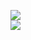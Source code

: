 [![](https://img.shields.io/badge/Made%20With-Github%20Spray-lightgrey.svg?style=for-the-badge&logo=github)](https://github.com/Annihil/github-spray#13616)  
[![](https://i.imgur.com/2DrTn0Z.gif)](https://github.com/Annihil/github-spray)